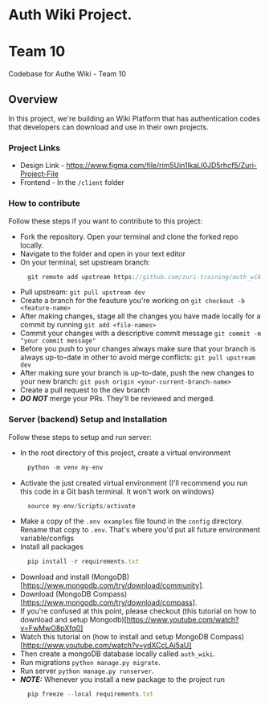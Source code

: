 # Auth Wiki Project.
# Team 10
Codebase for Authe Wiki - Team 10
<br>

## Overview
In this project, we're building an Wiki Platform that has authentication codes that developers can download and use in their own projects. 

<!-- ### Directory Structure
- ***Frontend:*** Frontend code is found in the `client` directory.
- ***Backend:*** Backend code is found in the `server` directory. -->

### Project Links

- Design Link - https://www.figma.com/file/rim5Uin1lkaLl0JD5rhcf5/Zuri-Project-File
- Frontend - In the `/client` folder


### How to contribute
Follow these steps if you want to contribute to this project:
- Fork the repository. Open your terminal and clone the forked repo locally.
- Navigate to the folder and open in your text editor
- On your terminal, set upstream branch:
  ```js
    git remote add upstream https://github.com/zuri-training/auth_wiki_team_10.git
  ```
- Pull upstream: `git pull upstream dev`
- Create a branch for the feauture you're working on `git checkout -b <feature-name>`
- After making changes, stage all the changes you have made locally for a commit by running `git add <file-names>`
- Commit your changes with a descriptive commit message `git commit -m "your commit message"`
- Before you push to your changes always make sure that your branch is always up-to-date in other to avoid merge conflicts: `git pull upstream dev`
- After making sure your branch is up-to-date, push the new changes to your new branch: `git push origin <your-current-branch-name>`
- Create a pull request to the dev branch
- ***DO NOT*** merge your PRs. They'll be reviewed and merged.

### Server (backend) Setup and Installation
Follow these steps to setup and run server:
- In the root directory of this project, create a virtual environment 
  ```js
    python -m venv my-env
  ```
- Activate the just created virtual environment (I'll recommend you run this code in a Git bash terminal. It won't work on windows) 
  ```js
    source my-env/Scripts/activate
  ```
- Make a copy of the `.env examples` file found in the `config` directory. Rename that copy to `.env`. That's where you'd put all future environment variable/configs
- Install all packages
  ```js
    pip install -r requirements.txt
  ```
- Download and install (MongoDB)[https://www.mongodb.com/try/download/community].
- Download (MongoDB Compass)[https://www.mongodb.com/try/download/compass].
- If you're confused at this point, please checkout (this tutorial on how to download and setup Mongodb)[https://www.youtube.com/watch?v=FwMwO8pXfq0]
- Watch this tutorial on (how to install and setup MongoDB Compass)[https://www.youtube.com/watch?v=ydXCcLAi5aU]
- Then create a mongoDB database locally called `auth_wiki`.
- Run migrations `python manage.py migrate`.
- Run server `python manage.py runserver`.
- ***NOTE:*** Whenever you install a new package to the project run 
  ```js
    pip freeze --local requirements.txt
  ```
